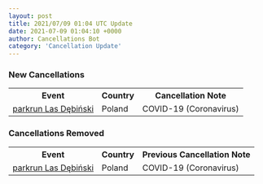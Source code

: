 ```yaml
---
layout: post
title: 2021/07/09 01:04 UTC Update
date: 2021-07-09 01:04:10 +0000
author: Cancellations Bot
category: 'Cancellation Update'
---
```


<h3>New Cancellations</h3>
<table style='width: 100%'>
    <tr>
        <th>Event</th>
        <th>Country</th>
        <th>Cancellation Note</th>
    </tr>
    <tr>
        <td><a href="Added">parkrun Las Dębiński</a></td>
        <td>Poland</td>
        <td>COVID-19 (Coronavirus)</td>
    </tr>
</table>
<h3>Cancellations Removed</h3>
<table style='width: 100%'>
    <tr>
        <th>Event</th>
        <th>Country</th>
        <th>Previous Cancellation Note</th>
    </tr>
    <tr>
        <td><a href="https://www.parkrun.pl/lasdebinski">parkrun Las Dębiński</a></td>
        <td>Poland</td>
        <td>COVID-19 (Coronavirus)</td>
    </tr>
</table>
